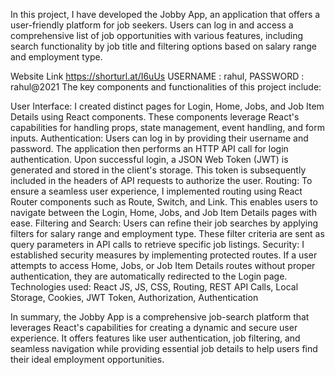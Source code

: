 In this project, I have developed the Jobby App, an application that offers a user-friendly platform for job seekers. Users can log in and access a comprehensive list of job opportunities with various features, including search functionality by job title and filtering options based on salary range and employment type.


Website Link https://shorturl.at/I6uUs
 USERNAME : rahul, PASSWORD : rahul@2021
The key components and functionalities of this project include:

User Interface: I created distinct pages for Login, Home, Jobs, and Job Item Details using React components. These components leverage React's capabilities for handling props, state management, event handling, and form inputs.
Authentication: Users can log in by providing their username and password. The application then performs an HTTP API call for login authentication. Upon successful login, a JSON Web Token (JWT) is generated and stored in the client's storage. This token is subsequently included in the headers of API requests to authorize the user.
Routing: To ensure a seamless user experience, I implemented routing using React Router components such as Route, Switch, and Link. This enables users to navigate between the Login, Home, Jobs, and Job Item Details pages with ease.
Filtering and Search: Users can refine their job searches by applying filters for salary range and employment type. These filter criteria are sent as query parameters in API calls to retrieve specific job listings.
Security: I established security measures by implementing protected routes. If a user attempts to access Home, Jobs, or Job Item Details routes without proper authentication, they are automatically redirected to the Login page.
Technologies used: React JS, JS, CSS, Routing, REST API Calls, Local Storage, Cookies, JWT Token, Authorization, Authentication

In summary, the Jobby App is a comprehensive job-search platform that leverages React's capabilities for creating a dynamic and secure user experience. It offers features like user authentication, job filtering, and seamless navigation while providing essential job details to help users find their ideal employment opportunities.
